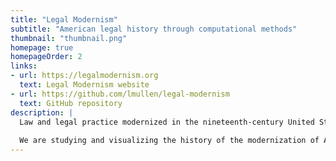 ```yaml
---
title: "Legal Modernism"
subtitle: "American legal history through computational methods"
thumbnail: "thumbnail.png"
homepage: true
homepageOrder: 2
links:
- url: https://legalmodernism.org
  text: Legal Modernism website
- url: https://github.com/lmullen/legal-modernism
  text: GitHub repository
description: |
  Law and legal practice modernized in the nineteenth-century United States. The textual record of legal modernization is vast. Hundreds of volumes of regulations were formulated, copied, and re-formulated by legislatures. Millions of case reports became the authoritative building blocks for the thousands of treatises from which modern American law was constructed. 
  
  We are studying and visualizing the history of the modernization of American law through computational methods.
---
```

